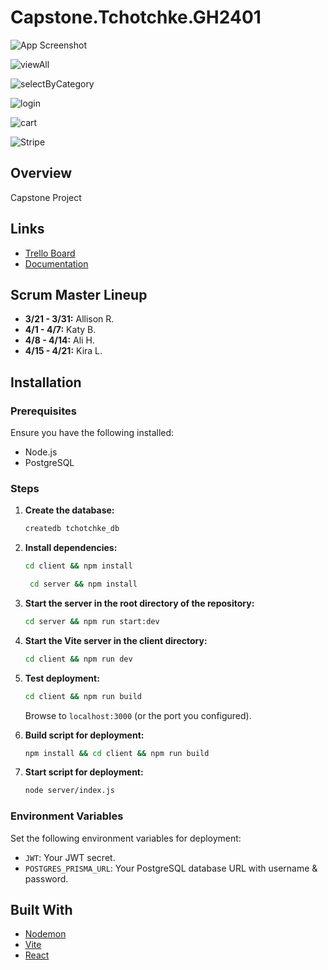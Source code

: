 # Capstone.Tchotchke.GH2401

![App Screenshot](https://github.com/Team-Tchotchke/Capstone.Tchotchke.GH2401/assets/156130068/097c51f5-f3d5-4330-b5a6-d4f6a342346e)

![viewAll](https://github.com/Team-Tchotchke/Capstone.Tchotchke.GH2401/assets/156130068/70b8a152-bc5d-4dab-adbb-91df42cb85f6)

![selectByCategory](https://github.com/Team-Tchotchke/Capstone.Tchotchke.GH2401/assets/156130068/60c0fec8-7f12-46bb-993d-ddf478779763)

![login](https://github.com/Team-Tchotchke/Capstone.Tchotchke.GH2401/assets/156130068/62a18a48-9148-4d12-9005-48d30ccbccb2)

![cart](https://github.com/Team-Tchotchke/Capstone.Tchotchke.GH2401/assets/156130068/923ba8e7-a47e-4a4f-9697-0f2879b2d81f)


![Stripe](https://github.com/Team-Tchotchke/Capstone.Tchotchke.GH2401/assets/156130068/8e34fa5b-a463-49b4-bdbe-c40713538dfd)


## Overview

Capstone Project

## Links

- [Trello Board](https://trello.com/b/PNUsHDcf/capstone-project)
- [Documentation](https://docs.google.com/spreadsheets/d/1tYqxJT_uP_ADT2LviBncoi75aRR_CYzKj5O136JIA7A/edit?usp=drive_web&ouid=104809665772122790445)

## Scrum Master Lineup

- **3/21 - 3/31:** Allison R.
- **4/1 - 4/7:** Katy B.
- **4/8 - 4/14:** Ali H.
- **4/15 - 4/21:** Kira L.

## Installation

### Prerequisites

Ensure you have the following installed:
- Node.js
- PostgreSQL

### Steps

1. **Create the database:**

    ```sh
    createdb tchotchke_db
    ```

2. **Install dependencies:**

    ```sh
    cd client && npm install
    ```

   ```sh
    cd server && npm install
    ```

4. **Start the server in the root directory of the repository:**

    ```sh
    cd server && npm run start:dev
    ```

5. **Start the Vite server in the client directory:**

    ```sh
    cd client && npm run dev
    ```

6. **Test deployment:**

    ```sh
    cd client && npm run build
    ```

    Browse to `localhost:3000` (or the port you configured).

7. **Build script for deployment:**

    ```sh
    npm install && cd client && npm run build
    ```

8. **Start script for deployment:**

    ```sh
    node server/index.js
    ```

### Environment Variables

Set the following environment variables for deployment:

- `JWT`: Your JWT secret.
- `POSTGRES_PRISMA_URL`: Your PostgreSQL database URL with username & password.

## Built With

- [Nodemon](https://nodemon.io/)
- [Vite](https://vitejs.dev/)
- [React](https://reactjs.org/)
